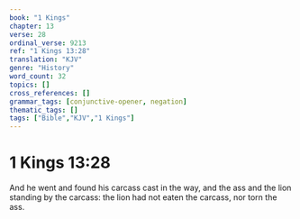 ```yaml
---
book: "1 Kings"
chapter: 13
verse: 28
ordinal_verse: 9213
ref: "1 Kings 13:28"
translation: "KJV"
genre: "History"
word_count: 32
topics: []
cross_references: []
grammar_tags: [conjunctive-opener, negation]
thematic_tags: []
tags: ["Bible","KJV","1 Kings"]
---
```


# 1 Kings 13:28

And he went and found his carcass cast in the way, and the ass and the lion standing by the carcass: the lion had not eaten the carcass, nor torn the ass.
